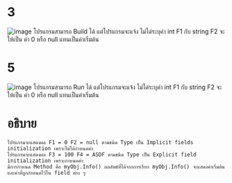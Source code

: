 # 3 #
![image](https://github.com/ThanaloekKaisai/03376836-OOP-2566-Lab-05/assets/144195683/7a4a5f22-2475-44ed-be41-4b79d05dd6f8)
โปรแกรมสามารถ Build ได้ แต่โปรแกรมจะแจ้ง ไม่ได่ระบุค่า int F1 กับ string F2 จะให้เป็น ค่า 0 หรือ null แทนเป็นค่าเริ่มต้น
# 5 #
![image](https://github.com/ThanaloekKaisai/03376836-OOP-2566-Lab-05/assets/144195683/d6c547b4-f503-40cb-9aca-5b35abb32a3b)
โปรแกรมสามารถ Run ได้ แต่โปรแกรมจะแจ้ง ไม่ได่ระบุค่า int F1 กับ string F2 จะให้เป็น ค่า 0 หรือ null แทนเป็นค่าเริ่มต้น
# อธิบาย #
```
โปรแกรมจะแสดงผล F1 = 0 F2 = null ตามชนิด Type เป็น Implicit fields initialization เพราะไม่ได้กำหนดค่า
โปรแกรมจะแสดงผล F3 = 100 F4 = ASDF ตามชนิด Type เป็น Explicit field initialization เพราะกำหนดค่า
มีการกำหนด Method คือ myObj.Info() ผลลัพธ์ที่ได้จากการเรียก myObj.Info() จะแสดงค่าเริ่มต้นและค่าที่ถูกกำหนดไว้ใน field ต่าง ๆ
